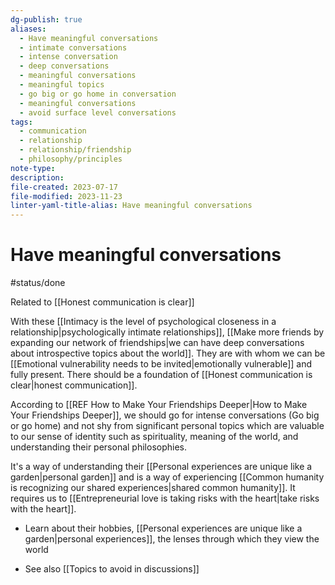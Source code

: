 ```yaml
---
dg-publish: true
aliases:
  - Have meaningful conversations
  - intimate conversations
  - intense conversation
  - deep conversations
  - meaningful conversations
  - meaningful topics
  - go big or go home in conversation
  - meaningful conversations
  - avoid surface level conversations
tags:
  - communication
  - relationship
  - relationship/friendship
  - philosophy/principles
note-type: 
description: 
file-created: 2023-07-17
file-modified: 2023-11-23
linter-yaml-title-alias: Have meaningful conversations
---
```


# Have meaningful conversations

#status/done

Related to [[Honest communication is clear]]

With these [[Intimacy is the level of psychological closeness in a relationship|psychologically intimate relationships]], [[Make more friends by expanding our network of friendships|we can have deep conversations about introspective topics about the world]]. They are with whom we can be [[Emotional vulnerability needs to be invited|emotionally vulnerable]] and fully present. There should be a foundation of [[Honest communication is clear|honest communication]].

According to [[REF How to Make Your Friendships Deeper|How to Make Your Friendships Deeper]], we should go for intense conversations (Go big or go home) and not shy from significant personal topics which are valuable to our sense of identity such as spirituality, meaning of the world, and understanding their personal philosophies.

It's a way of understanding their [[Personal experiences are unique like a garden|personal garden]] and is a way of experiencing [[Common humanity is recognizing our shared experiences|shared common humanity]]. It requires us to [[Entrepreneurial love is taking risks with the heart|take risks with the heart]].

- Learn about their hobbies, [[Personal experiences are unique like a garden|personal experiences]], the lenses through which they view the world


- See also [[Topics to avoid in discussions]]